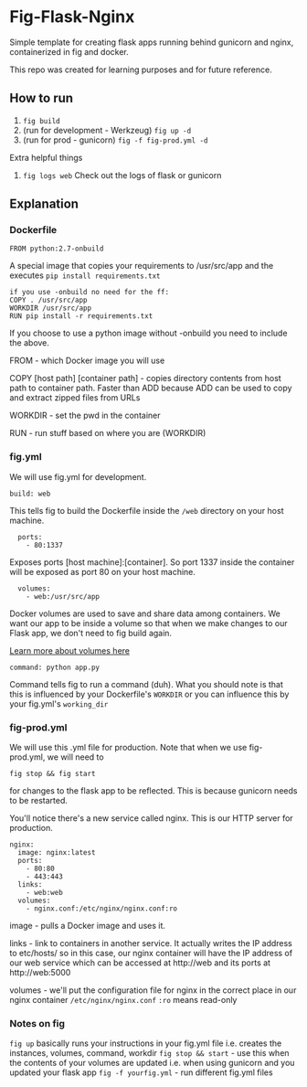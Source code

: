 # Fig-Flask-Nginx

Simple template for creating flask apps running behind gunicorn and nginx,
containerized in fig and docker.

This repo was created for learning purposes and for future reference.

## How to run

1. `fig build`
2. (run for development - Werkzeug) `fig up -d`
3. (run for prod - gunicorn) `fig -f fig-prod.yml -d`

Extra helpful things
1. `fig logs web` Check out the logs of flask or gunicorn

## Explanation

### Dockerfile

```
FROM python:2.7-onbuild
```

A special image that copies your requirements to /usr/src/app and the executes
`pip install requirements.txt`

```
if you use -onbuild no need for the ff:
COPY . /usr/src/app
WORKDIR /usr/src/app
RUN pip install -r requirements.txt
```

If you choose to use a python image without -onbuild you need to include the above.

FROM - which Docker image you will use

COPY [host path] [container path] - copies directory contents from host path to container path. Faster than ADD because ADD can be used to copy and extract zipped files from URLs

WORKDIR - set the pwd in the container

RUN - run stuff based on where you are (WORKDIR)

### fig.yml

We will use fig.yml for development.

`build: web`

This tells fig to build the Dockerfile inside the `/web` directory on your host machine.

```
  ports:
    - 80:1337
```

Exposes ports [host machine]:[container]. So port 1337 inside the container will be exposed as port 80 on your host machine.

```
  volumes:
    - web:/usr/src/app
```

Docker volumes are used to save and share data among containers.
We want our app to be inside a volume so that when we make changes to our Flask app, we don't need to fig build again.

[Learn more about volumes here](https://docs.docker.com/userguide/dockervolumes/)

`command: python app.py`

Command tells fig to run a command (duh). What you should note is that this is influenced by your Dockerfile's `WORKDIR` or you can influence this by your fig.yml's `working_dir`

### fig-prod.yml

We will use this .yml file for production. Note that when we use fig-prod.yml, we will need to

`fig stop && fig start`

for changes to the flask app to be reflected. This is because gunicorn needs to be restarted.

You'll notice there's a new service called nginx. This is our HTTP server for production.

```
nginx:
  image: nginx:latest
  ports:
    - 80:80
    - 443:443
  links:
    - web:web
  volumes:
    - nginx.conf:/etc/nginx/nginx.conf:ro
```

image - pulls a Docker image and uses it.

links - link to containers in another service. It actually writes the IP address to etc/hosts/ so in this case, our nginx container will have the IP address of our web service which can be accessed at http://web and its ports at http://web:5000

volumes - we'll put the configuration file for nginx in the correct place in our nginx container `/etc/nginx/nginx.conf` `:ro` means read-only

### Notes on fig

`fig up` basically runs your instructions in your fig.yml file i.e. creates the instances, volumes, command, workdir
`fig stop && start` - use this when the contents of your volumes are updated i.e. when using gunicorn and you updated your flask app
`fig -f yourfig.yml` - run different fig.yml files


